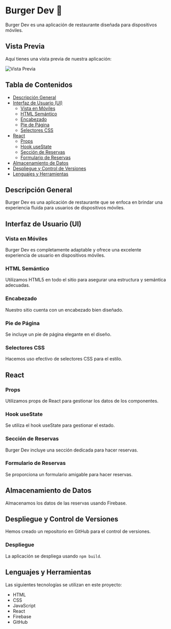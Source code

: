 # Burger Dev 🍔

Burger Dev es una aplicación de restaurante diseñada para dispositivos móviles.

## Vista Previa

Aquí tienes una vista previa de nuestra aplicación:

![Vista Previa](.img/capture.png)



## Tabla de Contenidos

- [Descripción General](#descripción-general)
- [Interfaz de Usuario (UI)](#interfaz-de-usuario-ui)
  - [Vista en Móviles](#vista-en-móviles)
  - [HTML Semántico](#html-semántico)
  - [Encabezado](#encabezado)
  - [Pie de Página](#pie-de-página)
  - [Selectores CSS](#selectores-css)
- [React](#react)
  - [Props](#props)
  - [Hook useState](#hook-usestate)
  - [Sección de Reservas](#sección-de-reservas)
  - [Formulario de Reservas](#formulario-de-reservas)
- [Almacenamiento de Datos](#almacenamiento-de-datos)
- [Despliegue y Control de Versiones](#despliegue-y-control-de-versiones)
- [Lenguajes y Herramientas](#lenguajes-y-herramientas)

## Descripción General

Burger Dev es una aplicación de restaurante que se enfoca en brindar una experiencia fluida para usuarios de dispositivos móviles.

## Interfaz de Usuario (UI)

### Vista en Móviles

Burger Dev es completamente adaptable y ofrece una excelente experiencia de usuario en dispositivos móviles.

### HTML Semántico

Utilizamos HTML5 en todo el sitio para asegurar una estructura y semántica adecuadas.

### Encabezado

Nuestro sitio cuenta con un encabezado bien diseñado.

### Pie de Página

Se incluye un pie de página elegante en el diseño.

### Selectores CSS

Hacemos uso efectivo de selectores CSS para el estilo.

## React

### Props

Utilizamos props de React para gestionar los datos de los componentes.

### Hook useState

Se utiliza el hook useState para gestionar el estado.

### Sección de Reservas

Burger Dev incluye una sección dedicada para hacer reservas.

### Formulario de Reservas

Se proporciona un formulario amigable para hacer reservas.

## Almacenamiento de Datos

Almacenamos los datos de las reservas usando Firebase.

## Despliegue y Control de Versiones

Hemos creado un repositorio en GitHub para el control de versiones.

### Despliegue

La aplicación se despliega usando `npm build`.

## Lenguajes y Herramientas

Las siguientes tecnologías se utilizan en este proyecto:

- HTML
- CSS
- JavaScript
- React
- Firebase
- GitHub




